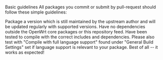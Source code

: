 Basic guidelines
All packages you commit or submit by pull-request should follow these simple guidelines:

Package a version which is still maintained by the upstream author and will be updated regularly with supported versions.
Have no dependencies outside the OpenWrt core packages or this repository feed.
Have been tested to compile with the correct includes and dependencies. Please also test with "Compile with full language support" found under "General Build Settings" set if language support is relevant to your package.
Best of all -- it works as expected!